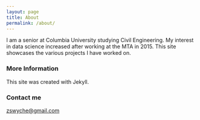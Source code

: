 ```yaml
---
layout: page
title: About
permalink: /about/
---
```


I am a senior at Columbia University studying Civil Engineering.  My interest in data science increased after working at the MTA in 2015.  This site showcases the various projects I have worked on.
### More Information

This site was created with Jekyll.

### Contact me

[zswyche@gmail.com](mailto:zswyche@gmail.com)
